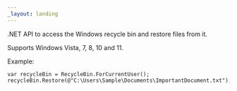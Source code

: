 ```yaml
---
_layout: landing
---
```


.NET API to access the Windows recycle bin and restore files from it.  

Supports Windows Vista, 7, 8, 10 and 11.  

Example:
```
var recycleBin = RecycleBin.ForCurrentUser();
recycleBin.Restore(@"C:\Users\Sample\Documents\ImportantDocument.txt");
```